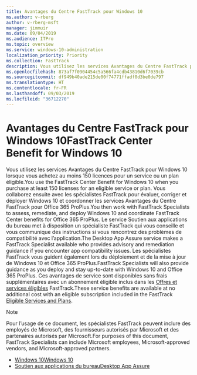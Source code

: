 ```yaml
---
title: Avantages du Centre FastTrack pour Windows 10
ms.author: v-rberg
author: v-rberg-msft
manager: jimmuir
ms.date: 09/04/2019
ms.audience: ITPro
ms.topic: overview
ms.service: windows-10-administration
localization_priority: Priority
ms.collection: FastTrack
description: Vous utilisez les services Avantages du Centre FastTrack pour Windows 10 lorsque vous achetez *au moins* 150 licences pour un service ou un plan éligible.
ms.openlocfilehash: 873af7f0904454c5a566fa4cdb43810d6f7039cb
ms.sourcegitcommit: df949b40ade215de00f74771ffadf0d3be0de797
ms.translationtype: HT
ms.contentlocale: fr-FR
ms.lasthandoff: 09/03/2019
ms.locfileid: "36712270"
---
```

# <a name="fasttrack-center-benefit-for-windows-10"></a><span data-ttu-id="b8253-103">Avantages du Centre FastTrack pour Windows 10</span><span class="sxs-lookup"><span data-stu-id="b8253-103">FastTrack Center Benefit for Windows 10</span></span>

<span data-ttu-id="b8253-104">Vous utilisez les services Avantages du Centre FastTrack pour Windows 10 lorsque vous achetez au moins 150 licences pour un service ou un plan éligible.</span><span class="sxs-lookup"><span data-stu-id="b8253-104">You use the FastTrack Center Benefit for Windows 10 when you purchase  at least  150 licenses for an eligible service or plan.</span></span> <span data-ttu-id="b8253-105">Vous collaborez ensuite avec les spécialistes FastTrack pour évaluer, corriger et déployer Windows 10 et coordonner les services Avantages du Centre FastTrack pour Office 365 ProPlus.</span><span class="sxs-lookup"><span data-stu-id="b8253-105">You then work with FastTrack Specialists to assess, remediate, and deploy Windows 10 and coordinate FastTrack Center benefits for Office 365 ProPlus.</span></span> <span data-ttu-id="b8253-106">Le service Soutien aux applications du bureau met à disposition un spécialiste FastTrack qui vous conseille et vous communique des instructions si vous rencontrez des problèmes de compatibilité avec l’application.</span><span class="sxs-lookup"><span data-stu-id="b8253-106">The Desktop App Assure service makes a FastTrack Specialist available who provides advisory and remediation guidance if you encounter app compatibility issues.</span></span>  <span data-ttu-id="b8253-107">Les spécialistes FastTrack vous guident également lors du déploiement et de la mise à jour de Windows 10 et Office 365 ProPlus.</span><span class="sxs-lookup"><span data-stu-id="b8253-107">FastTrack Specialists will also provide guidance as you deploy and stay up-to-date with Windows 10 and Office 365 ProPlus.</span></span> <span data-ttu-id="b8253-108">Ces avantages de service sont disponibles sans frais supplémentaires avec un abonnement éligible inclus dans les [Offres et services éligibles](M365-eligible-services-and-plans.md) FastTrack.</span><span class="sxs-lookup"><span data-stu-id="b8253-108">These service benefits are available at no additional cost with an eligible subscription included in the FastTrack [Eligible Services and Plans](M365-eligible-services-and-plans.md).</span></span>
  
> [!NOTE]
> <span data-ttu-id="b8253-109">Pour l’usage de ce document, les spécialistes FastTrack peuvent inclure des employés de Microsoft, des fournisseurs autorisés par Microsoft et des partenaires autorisés par Microsoft.</span><span class="sxs-lookup"><span data-stu-id="b8253-109">For purposes of this document, FastTrack Specialists can include Microsoft employees, Microsoft-approved vendors, and Microsoft-approved partners.</span></span> 
    
- [<span data-ttu-id="b8253-110">Windows 10</span><span class="sxs-lookup"><span data-stu-id="b8253-110">Windows 10</span></span>](Win-10-windows-10.md)
- [<span data-ttu-id="b8253-111">Soutien aux applications du bureau</span><span class="sxs-lookup"><span data-stu-id="b8253-111">Desktop App Assure</span></span>](Win-10-desktop-app-assure.md)
  

  

 